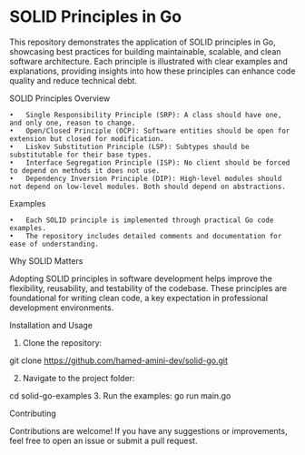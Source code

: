 # SOLID Principles in Go

This repository demonstrates the application of SOLID principles in Go, showcasing best practices for building maintainable, scalable, and clean software architecture. Each principle is illustrated with clear examples and explanations, providing insights into how these principles can enhance code quality and reduce technical debt.

SOLID Principles Overview

    •	Single Responsibility Principle (SRP): A class should have one, and only one, reason to change.
    •	Open/Closed Principle (OCP): Software entities should be open for extension but closed for modification.
    •	Liskov Substitution Principle (LSP): Subtypes should be substitutable for their base types.
    •	Interface Segregation Principle (ISP): No client should be forced to depend on methods it does not use.
    •	Dependency Inversion Principle (DIP): High-level modules should not depend on low-level modules. Both should depend on abstractions.

Examples

    •	Each SOLID principle is implemented through practical Go code examples.
    •	The repository includes detailed comments and documentation for ease of understanding.

Why SOLID Matters

Adopting SOLID principles in software development helps improve the flexibility, reusability, and testability of the codebase. These principles are foundational for writing clean code, a key expectation in professional development environments.

Installation and Usage

1. Clone the repository:

git clone https://github.com/hamed-amini-dev/solid-go.git

2. Navigate to the project folder:

cd solid-go-examples 3. Run the examples:
go run main.go

Contributing

Contributions are welcome! If you have any suggestions or improvements, feel free to open an issue or submit a pull request.
